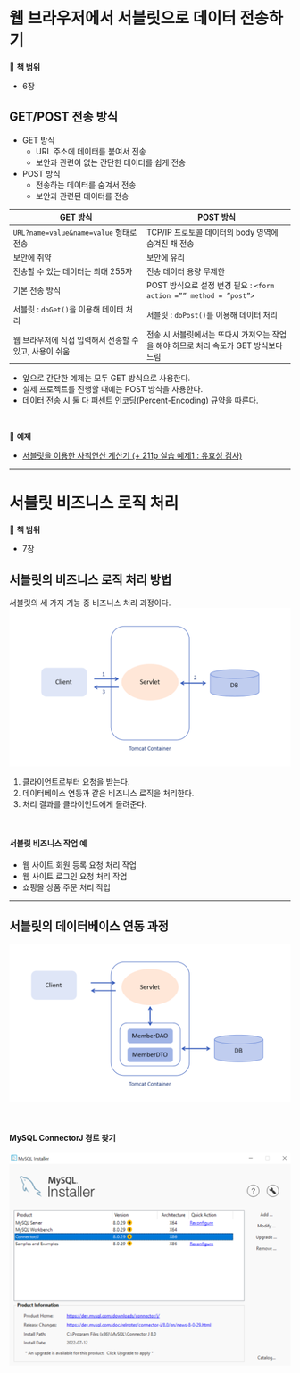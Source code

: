 # 웹 브라우저에서 서블릿으로 데이터 전송하기
:milky_way: **책 범위**
- 6장

## GET/POST 전송 방식

- GET 방식
    - URL 주소에 데이터를 붙여서 전송
    - 보안과 관련이 없는 간단한 데이터를 쉽게 전송
- POST 방식
    - 전송하는 데이터를 숨겨서 전송
    - 보안과 관련된 데이터를 전송


| GET 방식 | POST 방식 |
| --- | --- |
| `URL?name=value&name=value` 형태로 전송 | TCP/IP 프로토콜 데이터의 body 영역에 숨겨진 채 전송 |
| 보안에 취약 | 보안에 유리 |
| 전송할 수 있는 데이터는 최대 255자 | 전송 데이터 용량 무제한 |
| 기본 전송 방식 | POST 방식으로 설정 변경 필요 : `<form action =”” method = ”post”>` |
| 서블릿 : `doGet()`을 이용해 데이터 처리 | 서블릿 : `doPost()`를 이용해 데이터 처리 |
| 웹 브라우저에 직접 입력해서 전송할 수 있고, 사용이 쉬움 | 전송 시 서블릿에서는 또다시 가져오는 작업을 해야 하므로 처리 속도가 GET 방식보다 느림 |

- 앞으로 간단한 예제는 모두 GET 방식으로 사용한다.
- 실제 프로젝트를 진행할 때에는 POST 방식을 사용한다.
- 데이터 전송 시 둘 다 퍼센트 인코딩(Percent-Encoding) 규약을 따른다.

<br>

:milky_way: **예제**
- [서블릿을 이용한 사칙연산 계산기 (+ 211p 실습 예제1 : 유효성 검사)](./test/calculator)

---

# 서블릿 비즈니스 로직 처리
:milky_way: **책 범위**
- 7장

## 서블릿의 비즈니스 로직 처리 방법
서블릿의 세 가지 기능 중 비즈니스 처리 과정이다.
![서블릿의 비즈니스 처리 과정](./image/servlet_business_logic.png)
1. 클라이언트로부터 요청을 받는다.
2. 데이터베이스 연동과 같은 비즈니스 로직을 처리한다.
3. 처리 결과를 클라이언트에게 돌려준다.

<br>

#### 서블릿 비즈니스 작업 예
- 웹 사이트 회원 등록 요청 처리 작업
- 웹 사이트 로그인 요청 처리 작업
- 쇼핑몰 상품 주문 처리 작업

---
## 서블릿의 데이터베이스 연동 과정

![서블릿 데이터베이스 연동 과정](./image/servlet_database_connection.png)

<br>

#### MySQL ConnectorJ 경로 찾기
![mysql](./image/mysql.png)

